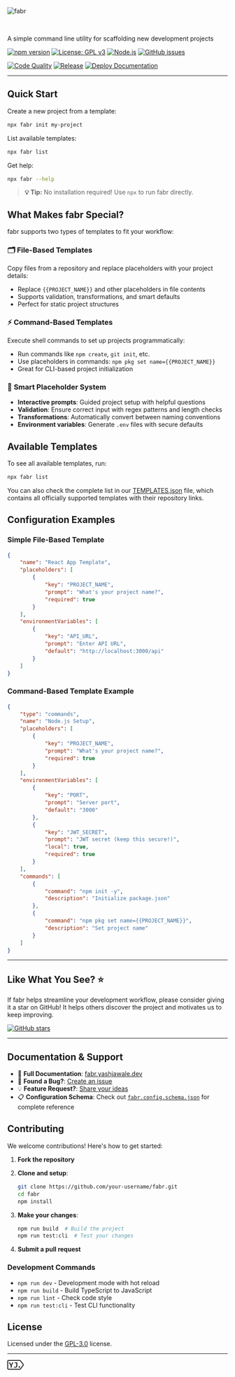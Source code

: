 <img src="./website/public/favicon.svg" alt="fabr" width="180" style="margin-bottom: 2rem;">
  
A simple command line utility for scaffolding new development projects
  
[![npm version](https://badge.fury.io/js/fabr.svg)](https://www.npmjs.com/package/fabr)
[![License: GPL v3](https://img.shields.io/badge/License-GPLv3-blue.svg)](https://www.gnu.org/licenses/gpl-3.0)
[![Node.js](https://img.shields.io/badge/Node.js-18%2B-green)](https://nodejs.org/)
[![GitHub issues](https://img.shields.io/github/issues/yashjawale/fabr)](https://github.com/yashjawale/fabr/issues)

[![Code Quality](https://github.com/yashjawale/fabr/actions/workflows/code-quality.yml/badge.svg)](https://github.com/yashjawale/fabr/actions/workflows/code-quality.yml)
[![Release](https://github.com/yashjawale/fabr/actions/workflows/release.yml/badge.svg)](https://github.com/yashjawale/fabr/actions/workflows/release.yml)
[![Deploy Documentation](https://github.com/yashjawale/fabr/actions/workflows/docs.yml/badge.svg)](https://github.com/yashjawale/fabr/actions/workflows/docs.yml)

---

## Quick Start

Create a new project from a template:

```bash
npx fabr init my-project
```

List available templates:

```bash
npx fabr list
```

Get help:

```bash
npx fabr --help
```

> **💡 Tip:** No installation required! Use `npx` to run fabr directly.

## What Makes fabr Special?

fabr supports two types of templates to fit your workflow:

### 🗂️ **File-Based Templates**

Copy files from a repository and replace placeholders with your project details:

- Replace `{{PROJECT_NAME}}` and other placeholders in file contents
- Supports validation, transformations, and smart defaults
- Perfect for static project structures

### ⚡ **Command-Based Templates**

Execute shell commands to set up projects programmatically:

- Run commands like `npm create`, `git init`, etc.
- Use placeholders in commands: `npm pkg set name={{PROJECT_NAME}}`
- Great for CLI-based project initialization

### 🔧 **Smart Placeholder System**

- **Interactive prompts**: Guided project setup with helpful questions
- **Validation**: Ensure correct input with regex patterns and length checks
- **Transformations**: Automatically convert between naming conventions
- **Environment variables**: Generate `.env` files with secure defaults

## Available Templates

To see all available templates, run:

```bash
npx fabr list
```

You can also check the complete list in our [TEMPLATES.json](./TEMPLATES.json) file, which contains all officially supported templates with their repository links.

## Configuration Examples

### Simple File-Based Template

```json
{
	"name": "React App Template",
	"placeholders": [
		{
			"key": "PROJECT_NAME",
			"prompt": "What's your project name?",
			"required": true
		}
	],
	"environmentVariables": [
		{
			"key": "API_URL",
			"prompt": "Enter API URL",
			"default": "http://localhost:3000/api"
		}
	]
}
```

### Command-Based Template Example

```json
{
	"type": "commands",
	"name": "Node.js Setup",
	"placeholders": [
		{
			"key": "PROJECT_NAME",
			"prompt": "What's your project name?",
			"required": true
		}
	],
	"environmentVariables": [
		{
			"key": "PORT",
			"prompt": "Server port",
			"default": "3000"
		},
		{
			"key": "JWT_SECRET",
			"prompt": "JWT secret (keep this secure!)",
			"local": true,
			"required": true
		}
	],
	"commands": [
		{
			"command": "npm init -y",
			"description": "Initialize package.json"
		},
		{
			"command": "npm pkg set name={{PROJECT_NAME}}",
			"description": "Set project name"
		}
	]
}
```

---

## Like What You See? ⭐

If fabr helps streamline your development workflow, please consider giving it a star on GitHub! It helps others discover the project and motivates us to keep improving.

[![GitHub stars](https://img.shields.io/github/stars/yashjawale/fabr?style=social)](https://github.com/yashjawale/fabr)

---

## Documentation & Support

- 📖 **Full Documentation**: [fabr.yashjawale.dev](https://yashjawale.github.io/fabr)
- 🐛 **Found a Bug?**: [Create an issue](https://github.com/yashjawale/fabr/issues)
- 💡 **Feature Request?**: [Share your ideas](https://github.com/yashjawale/fabr/issues)
- 📋 **Configuration Schema**: Check out [`fabr.config.schema.json`](./fabr.config.schema.json) for complete reference

## Contributing

We welcome contributions! Here's how to get started:

1. **Fork the repository**
2. **Clone and setup**:

   ```bash
   git clone https://github.com/your-username/fabr.git
   cd fabr
   npm install
   ```

3. **Make your changes**:

   ```bash
   npm run build  # Build the project
   npm run test:cli  # Test your changes
   ```

4. **Submit a pull request**

### Development Commands

- `npm run dev` - Development mode with hot reload
- `npm run build` - Build TypeScript to JavaScript
- `npm run lint` - Check code style
- `npm run test:cli` - Test CLI functionality

## License

Licensed under the [GPL-3.0](LICENSE) license.

---

<a href="https://yashjawale.github.io/" target="_blank"><img style="height: 22px;" src="https://raw.githubusercontent.com/yashjawale/.github/main/docs/logo.svg" alt="Yash Jawale"/></a>
